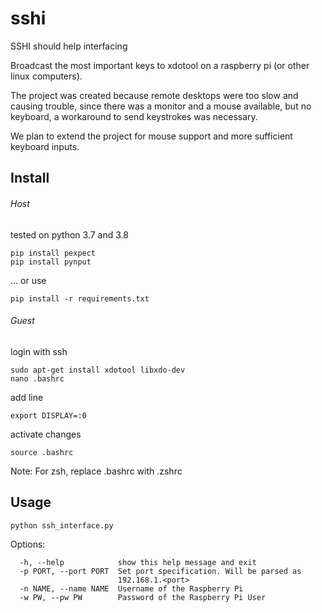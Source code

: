 # sshi
SSHI should help interfacing

Broadcast the most important keys to xdotool on a raspberry pi (or other linux computers).

The project was created because remote desktops were too slow and causing trouble, since there was a monitor and a mouse available, but no keyboard, a workaround to send keystrokes was necessary.

We plan to extend the project for mouse support and more sufficient keyboard inputs.

## Install

###### Host
tested on python 3.7 and 3.8

```
pip install pexpect
pip install pynput
```

... or use

```
pip install -r requirements.txt
```

###### Guest
login with ssh

```
sudo apt-get install xdotool libxdo-dev
nano .bashrc
```
add line
```
export DISPLAY=:0
```
activate changes
```
source .bashrc
```

Note: For zsh, replace .bashrc with .zshrc


## Usage
```
python ssh_interface.py
```
Options:
```
  -h, --help            show this help message and exit
  -p PORT, --port PORT  Set port specification. Will be parsed as
                        192.168.1.<port>
  -n NAME, --name NAME  Username of the Raspberry Pi
  -w PW, --pw PW        Password of the Raspberry Pi User
```


